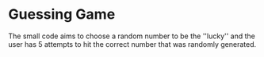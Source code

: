 # Guessing Game
The small code aims to choose a random number to be the ''lucky'' and the user has 5 attempts to hit the correct number that was randomly generated.
